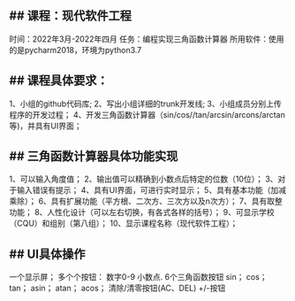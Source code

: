﻿## ## 课程：现代软件工程 
时间：2022年3月-2022年四月 
任务：编程实现三角函数计算器
所用软件：使用的是pycharm2018，环境为python3.7

## ## 课程具体要求：
 1、小组的github代码库; 
2、写出小组详细的trunk开发线;
 3、小组成员分别上传程序的开发过程；
 4、开发三角函数计算器（sin/cos//tan/arcsin/arcons/arctan等)，并具有UI界面；

## ## 三角函数计算器具体功能实现 
1、可以输入角度值； 
2、输出值可以精确到小数点后特定的位数（10位）；
 3、对于输入错误有提示；
 4、具有UI界面，可进行实时显示；
 5、具有基本功能（加减乘除）；
 6、具有扩展功能（平方根、二次方、三次方以及n次方）；
 7、具有取整功能； 
8、人性化设计（可以左右切换，有各式各样的括号）；
 9、可显示学校（CQU）和组别（第八组）； 
10、显示课程名称（现代软件工程）；

## ## UI具体操作
一个显示屏；
多个个按钮：
数字0-9
小数点.
6个三角函数按钮
sin；
cos；
tan；
asin；
atan；
acos；
清除/清零按钮(AC、DEL)
+/-按钮
